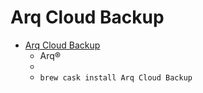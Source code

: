 # Arq Cloud Backup
- [Arq Cloud Backup](https://www.arqbackup.com/)
  -  Arq®
  - 
  - `brew cask install Arq Cloud Backup`
